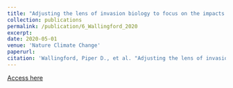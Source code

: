 ```yaml
---
title: "Adjusting the lens of invasion biology to focus on the impacts of climate-driven range shifts"
collection: publications
permalink: /publication/6_Wallingford_2020
excerpt: 
date: 2020-05-01
venue: 'Nature Climate Change'
paperurl: 
citation: 'Wallingford, Piper D., et al. "Adjusting the lens of invasion biology to focus on the impacts of climate-driven range shifts." Nature Climate Change 10.5 (2020): 398-405.'
---
```

[Access here](https://www.nature.com/articles/s41558-020-0768-2)